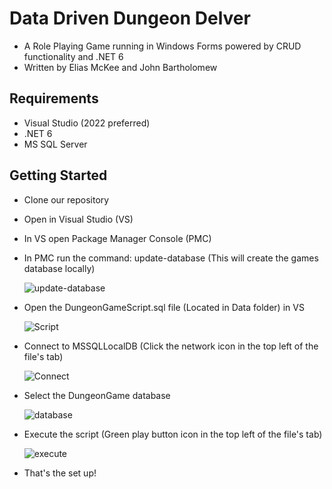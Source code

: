 # Data Driven Dungeon Delver
 - A Role Playing Game running in Windows Forms powered by CRUD functionality and .NET 6
 - Written by Elias McKee and John Bartholomew

## Requirements
 - Visual Studio (2022 preferred)
 - .NET 6
 - MS SQL Server

## Getting Started
 - Clone our repository
 - Open in Visual Studio (VS)
 - In VS open Package Manager Console (PMC)
 - In PMC run the command: update-database (This will create the games database locally)
   
   ![update-database](https://github.com/JohnnyBee86/DataDrivenDungeon/assets/130700641/d4ac5938-a3a4-4f05-a8c7-97359dbfae27)

 - Open the DungeonGameScript.sql file (Located in Data folder) in VS
   
   ![Script](https://github.com/JohnnyBee86/DataDrivenDungeon/assets/130700641/92f91226-1303-45e2-9119-b112f84969eb)

 - Connect to MSSQLLocalDB (Click the network icon in the top left of the file's tab)
   
   ![Connect](https://github.com/JohnnyBee86/DataDrivenDungeon/assets/130700641/72174325-4bb5-4ce0-8ae2-94480a4ce079)

 - Select the DungeonGame database
   
   ![database](https://github.com/JohnnyBee86/DataDrivenDungeon/assets/130700641/ce77035b-e4ff-42b8-bf40-c040d09a87f4)

 - Execute the script (Green play button icon in the top left of the file's tab)
   
   ![execute](https://github.com/JohnnyBee86/DataDrivenDungeon/assets/130700641/b5c861bd-8a19-4ecc-b982-0522a3d98258)

 - That's the set up!
